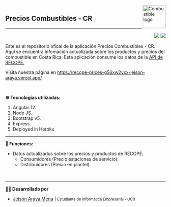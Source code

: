 <img src="https://cdn.icon-icons.com/icons2/1199/PNG/512/1490971315-map-icons-10_82741.png" alt="Combustible logo" title="LOGO" align="right" height="72"/>


## Precios Combustibles - CR

---

<p align="right">
    <img src="https://img.shields.io/website?label=WEBSITE&url=https://recope-prices-g56xw2vxx-jeison-araya.vercel.app/">
    <img src="https://img.shields.io/github/v/release/jeison-araya/recope-prices">
</p>

Este es el repositorio ofical de la aplicación Precios Combustibles - CR. Aquí se encuentra infomación actualizada sobre los productos y precios del combustible en Costa Rica. Esta aplicación consume los datos de la <a href="https://datosabiertos.recope.go.cr/servicio-api">API de RECOPE.</a>

Visita nuestra página en <a>https://recope-prices-g56xw2vxx-jeison-araya.vercel.app/</a>

<br>

**⚙️ Tecnologías utilizadas:**
1. Angular 12.
2. Node JS.
3. Bootstrap v5.
4. Express.
5. Deployed in Heroku

---

**📌 Funciones:**

* Datos actualizados sobre los precios y productos de RECOPE.
    * Consumidores (Precio estaciones de servicio).
    * Distribuidores (Precio en plantel).
<br>

---

**👨‍💼 Desarrollado por**
* [Jeison Araya Mena](https://github.com/jeison-araya "Github profile") | <small>Estudiante de Informática Empresarial - UCR</small>
